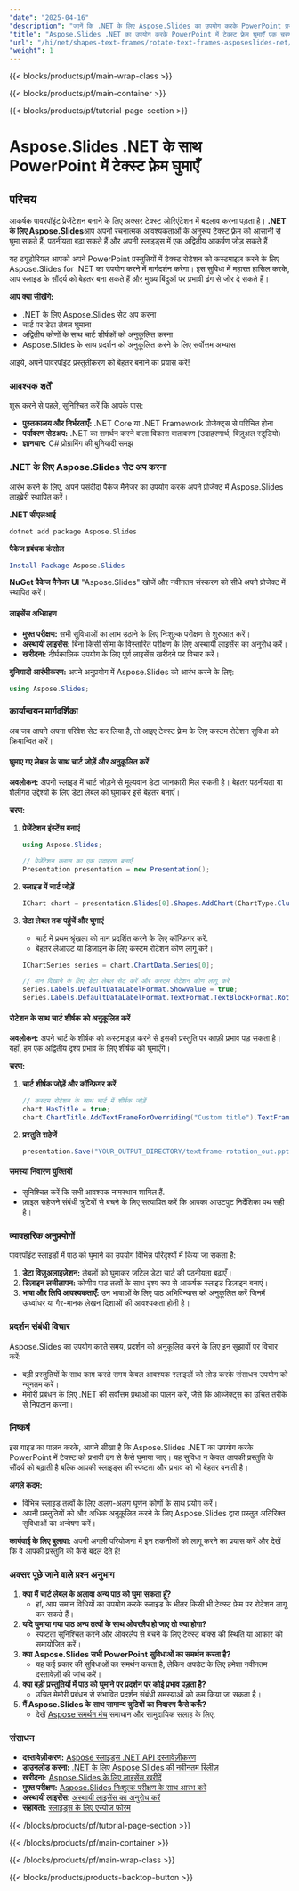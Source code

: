 ```yaml
---
"date": "2025-04-16"
"description": "जानें कि .NET के लिए Aspose.Slides का उपयोग करके PowerPoint प्रस्तुतियों में टेक्स्ट फ़्रेम को कैसे घुमाया जाए। यह मार्गदर्शिका सेटअप, कार्यान्वयन और सर्वोत्तम प्रथाओं को कवर करती है।"
"title": "Aspose.Slides .NET का उपयोग करके PowerPoint में टेक्स्ट फ़्रेम घुमाएँ एक चरण-दर-चरण मार्गदर्शिका"
"url": "/hi/net/shapes-text-frames/rotate-text-frames-asposeslides-net/"
"weight": 1
---
```


{{< blocks/products/pf/main-wrap-class >}}

{{< blocks/products/pf/main-container >}}

{{< blocks/products/pf/tutorial-page-section >}}
# Aspose.Slides .NET के साथ PowerPoint में टेक्स्ट फ़्रेम घुमाएँ

## परिचय

आकर्षक पावरपॉइंट प्रेजेंटेशन बनाने के लिए अक्सर टेक्स्ट ओरिएंटेशन में बदलाव करना पड़ता है। **.NET के लिए Aspose.Slides**आप अपनी रचनात्मक आवश्यकताओं के अनुरूप टेक्स्ट फ़्रेम को आसानी से घुमा सकते हैं, पठनीयता बढ़ा सकते हैं और अपनी स्लाइड्स में एक अद्वितीय आकर्षण जोड़ सकते हैं।

यह ट्यूटोरियल आपको अपने PowerPoint प्रस्तुतियों में टेक्स्ट रोटेशन को कस्टमाइज़ करने के लिए Aspose.Slides for .NET का उपयोग करने में मार्गदर्शन करेगा। इस सुविधा में महारत हासिल करके, आप स्लाइड के सौंदर्य को बेहतर बना सकते हैं और मुख्य बिंदुओं पर प्रभावी ढंग से जोर दे सकते हैं।

**आप क्या सीखेंगे:**
- .NET के लिए Aspose.Slides सेट अप करना
- चार्ट पर डेटा लेबल घुमाना
- अद्वितीय कोणों के साथ चार्ट शीर्षकों को अनुकूलित करना
- Aspose.Slides के साथ प्रदर्शन को अनुकूलित करने के लिए सर्वोत्तम अभ्यास

आइये, अपने पावरपॉइंट प्रस्तुतीकरण को बेहतर बनाने का प्रयास करें!

### आवश्यक शर्तें

शुरू करने से पहले, सुनिश्चित करें कि आपके पास:
- **पुस्तकालय और निर्भरताएँ:** .NET Core या .NET Framework प्रोजेक्ट्स से परिचित होना
- **पर्यावरण सेटअप:** .NET का समर्थन करने वाला विकास वातावरण (उदाहरणार्थ, विज़ुअल स्टूडियो)
- **ज्ञानधार:** C# प्रोग्रामिंग की बुनियादी समझ

### .NET के लिए Aspose.Slides सेट अप करना

आरंभ करने के लिए, अपने पसंदीदा पैकेज मैनेजर का उपयोग करके अपने प्रोजेक्ट में Aspose.Slides लाइब्रेरी स्थापित करें।

**.NET सीएलआई**
```bash
dotnet add package Aspose.Slides
```

**पैकेज प्रबंधक कंसोल**
```powershell
Install-Package Aspose.Slides
```

**NuGet पैकेज मैनेजर UI**
"Aspose.Slides" खोजें और नवीनतम संस्करण को सीधे अपने प्रोजेक्ट में स्थापित करें।

#### लाइसेंस अधिग्रहण
- **मुफ्त परीक्षण:** सभी सुविधाओं का लाभ उठाने के लिए निःशुल्क परीक्षण से शुरुआत करें।
- **अस्थायी लाइसेंस:** बिना किसी सीमा के विस्तारित परीक्षण के लिए अस्थायी लाइसेंस का अनुरोध करें।
- **खरीदना:** दीर्घकालिक उपयोग के लिए पूर्ण लाइसेंस खरीदने पर विचार करें।

**बुनियादी आरंभीकरण:**
अपने अनुप्रयोग में Aspose.Slides को आरंभ करने के लिए:
```csharp
using Aspose.Slides;
```

### कार्यान्वयन मार्गदर्शिका

अब जब आपने अपना परिवेश सेट कर लिया है, तो आइए टेक्स्ट फ़्रेम के लिए कस्टम रोटेशन सुविधा को क्रियान्वित करें।

#### घुमाए गए लेबल के साथ चार्ट जोड़ें और अनुकूलित करें
**अवलोकन:**
अपनी स्लाइड में चार्ट जोड़ने से मूल्यवान डेटा जानकारी मिल सकती है। बेहतर पठनीयता या शैलीगत उद्देश्यों के लिए डेटा लेबल को घुमाकर इसे बेहतर बनाएँ।

**चरण:**
1. **प्रेजेंटेशन इंस्टेंस बनाएं**
   ```csharp
   using Aspose.Slides;

   // प्रेजेंटेशन क्लास का एक उदाहरण बनाएँ
   Presentation presentation = new Presentation();
   ```
2. **स्लाइड में चार्ट जोड़ें**
   ```csharp
   IChart chart = presentation.Slides[0].Shapes.AddChart(ChartType.ClusteredColumn, 50, 50, 500, 300);
   ```
3. **डेटा लेबल तक पहुंचें और घुमाएं**
   - चार्ट में प्रथम श्रृंखला को मान प्रदर्शित करने के लिए कॉन्फ़िगर करें.
   - बेहतर लेआउट या डिज़ाइन के लिए कस्टम रोटेशन कोण लागू करें।

   ```csharp
   IChartSeries series = chart.ChartData.Series[0];

   // मान दिखाने के लिए डेटा लेबल सेट करें और कस्टम रोटेशन कोण लागू करें
   series.Labels.DefaultDataLabelFormat.ShowValue = true;
   series.Labels.DefaultDataLabelFormat.TextFormat.TextBlockFormat.RotationAngle = 65; // लेबल को 65 डिग्री तक घुमाएँ
   ```

#### रोटेशन के साथ चार्ट शीर्षक को अनुकूलित करें
**अवलोकन:**
अपने चार्ट के शीर्षक को कस्टमाइज़ करने से इसकी प्रस्तुति पर काफ़ी प्रभाव पड़ सकता है। यहाँ, हम एक अद्वितीय दृश्य प्रभाव के लिए शीर्षक को घुमाएँगे।

**चरण:**
1. **चार्ट शीर्षक जोड़ें और कॉन्फ़िगर करें**
   ```csharp
   // कस्टम रोटेशन के साथ चार्ट में शीर्षक जोड़ें
   chart.HasTitle = true;
   chart.ChartTitle.AddTextFrameForOverriding("Custom title").TextFrameFormat.RotationAngle = -30; // शीर्षक को -30 डिग्री घुमाएँ
   ```
2. **प्रस्तुति सहेजें**
   ```csharp
   presentation.Save("YOUR_OUTPUT_DIRECTORY/textframe-rotation_out.pptx");
   ```

#### समस्या निवारण युक्तियों
- सुनिश्चित करें कि सभी आवश्यक नामस्थान शामिल हैं.
- फ़ाइल सहेजने संबंधी त्रुटियों से बचने के लिए सत्यापित करें कि आपका आउटपुट निर्देशिका पथ सही है।

### व्यावहारिक अनुप्रयोगों

पावरपॉइंट स्लाइडों में पाठ को घुमाने का उपयोग विभिन्न परिदृश्यों में किया जा सकता है:
1. **डेटा विज़ुअलाइज़ेशन:** लेबलों को घुमाकर जटिल डेटा चार्ट की पठनीयता बढ़ाएँ।
2. **डिज़ाइन लचीलापन:** कोणीय पाठ तत्वों के साथ दृश्य रूप से आकर्षक स्लाइड डिज़ाइन बनाएं।
3. **भाषा और लिपि आवश्यकताएँ:** उन भाषाओं के लिए पाठ अभिविन्यास को अनुकूलित करें जिनमें ऊर्ध्वाधर या गैर-मानक लेखन दिशाओं की आवश्यकता होती है।

### प्रदर्शन संबंधी विचार
Aspose.Slides का उपयोग करते समय, प्रदर्शन को अनुकूलित करने के लिए इन सुझावों पर विचार करें:
- बड़ी प्रस्तुतियों के साथ काम करते समय केवल आवश्यक स्लाइडों को लोड करके संसाधन उपयोग को न्यूनतम करें।
- मेमोरी प्रबंधन के लिए .NET की सर्वोत्तम प्रथाओं का पालन करें, जैसे कि ऑब्जेक्ट्स का उचित तरीके से निपटान करना।

### निष्कर्ष
इस गाइड का पालन करके, आपने सीखा है कि Aspose.Slides .NET का उपयोग करके PowerPoint में टेक्स्ट को प्रभावी ढंग से कैसे घुमाया जाए। यह सुविधा न केवल आपकी प्रस्तुति के सौंदर्य को बढ़ाती है बल्कि आपकी स्लाइड्स की स्पष्टता और प्रभाव को भी बेहतर बनाती है।

**अगले कदम:**
- विभिन्न स्लाइड तत्वों के लिए अलग-अलग घूर्णन कोणों के साथ प्रयोग करें।
- अपनी प्रस्तुतियों को और अधिक अनुकूलित करने के लिए Aspose.Slides द्वारा प्रस्तुत अतिरिक्त सुविधाओं का अन्वेषण करें।

**कार्यवाई के लिए बुलावा:** अपनी अगली परियोजना में इन तकनीकों को लागू करने का प्रयास करें और देखें कि वे आपकी प्रस्तुति को कैसे बदल देते हैं!

### अक्सर पूछे जाने वाले प्रश्न अनुभाग
1. **क्या मैं चार्ट लेबल के अलावा अन्य पाठ को घुमा सकता हूँ?**
   - हां, आप समान विधियों का उपयोग करके स्लाइड के भीतर किसी भी टेक्स्ट फ्रेम पर रोटेशन लागू कर सकते हैं।
2. **यदि घुमाया गया पाठ अन्य तत्वों के साथ ओवरलैप हो जाए तो क्या होगा?**
   - स्पष्टता सुनिश्चित करने और ओवरलैप से बचने के लिए टेक्स्ट बॉक्स की स्थिति या आकार को समायोजित करें।
3. **क्या Aspose.Slides सभी PowerPoint सुविधाओं का समर्थन करता है?**
   - यह कई प्रकार की सुविधाओं का समर्थन करता है, लेकिन अपडेट के लिए हमेशा नवीनतम दस्तावेज़ों की जांच करें।
4. **क्या बड़ी प्रस्तुतियों में पाठ को घुमाने पर प्रदर्शन पर कोई प्रभाव पड़ता है?**
   - उचित मेमोरी प्रबंधन से संभावित प्रदर्शन संबंधी समस्याओं को कम किया जा सकता है।
5. **मैं Aspose.Slides के साथ सामान्य त्रुटियों का निवारण कैसे करूँ?**
   - देखें [Aspose समर्थन मंच](https://forum.aspose.com/c/slides/11) समाधान और सामुदायिक सलाह के लिए.

### संसाधन
- **दस्तावेज़ीकरण:** [Aspose स्लाइड्स .NET API दस्तावेज़ीकरण](https://reference.aspose.com/slides/net/)
- **डाउनलोड करना:** [.NET के लिए Aspose.Slides की नवीनतम रिलीज़](https://releases.aspose.com/slides/net/)
- **खरीदना:** [Aspose.Slides के लिए लाइसेंस खरीदें](https://purchase.aspose.com/buy)
- **मुफ्त परीक्षण:** [Aspose.Slides निःशुल्क परीक्षण के साथ आरंभ करें](https://releases.aspose.com/slides/net/)
- **अस्थायी लाइसेंस:** [अस्थायी लाइसेंस का अनुरोध करें](https://purchase.aspose.com/temporary-license/)
- **सहायता:** [स्लाइड्स के लिए एस्पोज फोरम](https://forum.aspose.com/c/slides/11)

{{< /blocks/products/pf/tutorial-page-section >}}

{{< /blocks/products/pf/main-container >}}

{{< /blocks/products/pf/main-wrap-class >}}

{{< blocks/products/products-backtop-button >}}